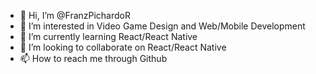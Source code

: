 - 👋 Hi, I’m @FranzPichardoR
- 👀 I’m interested in Video Game Design and Web/Mobile Development
- 🌱 I’m currently learning React/React Native
- 💞️ I’m looking to collaborate on React/React Native
- 📫 How to reach me through Github

<!---
FranzPichardoR/FranzPichardoR is a ✨ special ✨ repository because its `README.md` (this file) appears on your GitHub profile.
You can click the Preview link to take a look at your changes.
--->
